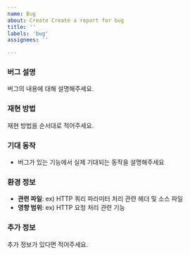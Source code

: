 ```yaml
---
name: Bug
about: Create Create a report for bug
title: ''
labels: 'bug'
assignees: ''

---
```


### 버그 설명
버그의 내용에 대해 설명해주세요.

### 재현 방법
재현 방법을 순서대로 적어주세요.

### 기대 동작
- 버그가 있는 기능에서 실제 기대되는 동작을 설명해주세요

### 환경 정보
- **관련 파일**: ex) HTTP 쿼리 파라미터 처리 관련 헤더 및 소스 파일
- **영향 범위**: ex) HTTP 요청 처리 관련 기능

### 추가 정보
추가 정보가 있다면 적어주세요.
